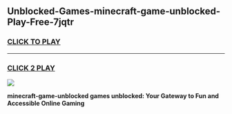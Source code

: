 
## Unblocked-Games-minecraft-game-unblocked-Play-Free-7jqtr
<h3>
<a href="https://premium76.site?title=minecraft-game-unblocked&ref=20A">CLICK TO PLAY</a></h3>
<hr>

<h3>
<a href="https://premium76.site?title=minecraft-game-unblocked&ref=20A">CLICK 2 PLAY</a>
  
</h3>

<a href="https://premium76.site?title=minecraft-game-unblocked&ref=20A"><img src="https://clearcache.store/games.png"></a>


**minecraft-game-unblocked games unblocked: Your Gateway to Fun and Accessible Online Gaming**
